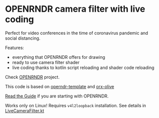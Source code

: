 # OPENRNDR camera filter with live coding

Perfect for video conferences in the time of coronavirus pandemic and social distancing.

Features:

* everything that OPENRNDR offers for drawing
* ready to use camera filter shader
* live coding thanks to kotlin script reloading and shader code reloading

Check [OPENRNDR](https://openrndr.org/) project.

This code is based on [operndr-template](https://github.com/openrndr/openrndr-template) and 
[orx-olive](https://guide.openrndr.org/#/10_OPENRNDR_Extras/C03_Live_coding?id=live-coding-with-orx-olive)
 
[Read the Guide](https://guide.openrndr.org/) if you are starting with OPENRNDR.

Works only on Linux! Requires `v4l2loopback` installation. See details in
[LiveCameraFilter.kt](src/main/kotlin/LiveCodingCameraFilter.kt)
